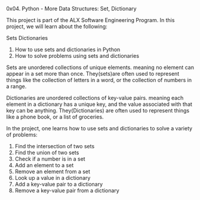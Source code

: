 
0x04. Python - More Data Structures: Set, Dictionary

This project is part of the ALX Software Engineering Program. In this project, we will learn about the following:

Sets
Dictionaries
1. How to use sets and dictionaries in Python
2. How to solve problems using sets and dictionaries

Sets are unordered collections of unique elements. meaning no element can appear in a set more than once. 
They(sets)are often used to represent things like the collection of letters in a word, or the collection of numbers in a range.

Dictionaries are unordered collections of key-value pairs. meaning  each element in a dictionary has a unique key, and the value associated with that key can be anything.
They(Dictionaries) are often used to represent things like a phone book, or a list of groceries.

In the project, one learns how to use sets and dictionaries to solve a variety of problems:

1. Find the intersection of two sets
2. Find the union of two sets
3. Check if a number is in a set
4. Add an element to a set
5. Remove an element from a set
6. Look up a value in a dictionary
7. Add a key-value pair to a dictionary
8. Remove a key-value pair from a dictionary
